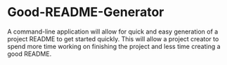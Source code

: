 # Good-README-Generator
A command-line application will allow for quick and easy generation of a project README to get started quickly. This will allow a project creator to spend more time working on finishing the project and less time creating a good README.
